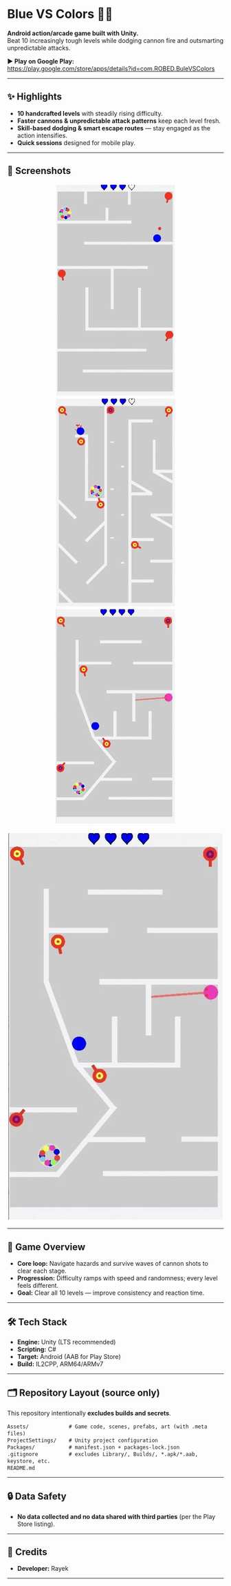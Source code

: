 # Blue VS Colors 🎯🌈

**Android action/arcade game built with Unity.**  
Beat 10 increasingly tough levels while dodging cannon fire and outsmarting unpredictable attacks.

**▶ Play on Google Play:**  
https://play.google.com/store/apps/details?id=com.ROBED.BuleVSColors

---

## ✨ Highlights
- **10 handcrafted levels** with steadily rising difficulty.  
- **Faster cannons & unpredictable attack patterns** keep each level fresh.  
- **Skill-based dodging & smart escape routes** — stay engaged as the action intensifies.  
- **Quick sessions** designed for mobile play.

---

## 📸 Screenshots

<p align="center">
  <img src="docs/screenshot-1.png" width="280">
  <img src="docs/screenshot-2.png" width="280">
  <img src="docs/screenshot-3.png" width="280">
</p>

[![Watch the video](docs/screenshot-3.png)](https://youtube.com/shorts/sKUxP6k_Bls?feature=share)

---

## 🧩 Game Overview
- **Core loop:** Navigate hazards and survive waves of cannon shots to clear each stage.  
- **Progression:** Difficulty ramps with speed and randomness; every level feels different.  
- **Goal:** Clear all 10 levels — improve consistency and reaction time.

---

## 🛠️ Tech Stack
- **Engine:** Unity (LTS recommended)  
- **Scripting:** C#  
- **Target:** Android (AAB for Play Store)  
- **Build:** IL2CPP, ARM64/ARMv7

---

## 🗂️ Repository Layout (source only)
This repository intentionally **excludes builds and secrets**.

```
Assets/             # Game code, scenes, prefabs, art (with .meta files)
ProjectSettings/    # Unity project configuration
Packages/           # manifest.json + packages-lock.json
.gitignore          # excludes Library/, Builds/, *.apk/*.aab, keystore, etc.
README.md
```

---

## 🔒 Data Safety
- **No data collected and no data shared with third parties** (per the Play Store listing).  

---

## 🙌 Credits
- **Developer:** Rayek  


---
